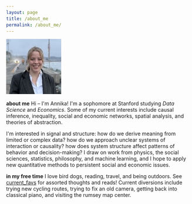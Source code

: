 ```yaml
---
layout: page
title: /about_me
permalink: /about_me/
---
```

![Annika Younge](/assets/images/profile_150x150.jpg)

**about me**
Hi – I'm Annika! I'm a sophomore at Stanford studying *Data Science* and *Economics*. Some of my current interests include causal inference, inequality, social and economic networks, spatial analysis, and theories of abstraction.

I'm interested in signal and structure: how do we derive meaning from limited or complex data? how do we approach unclear systems of interaction or causality? how does system structure affect patterns of behavior and decision-making? I draw on work from physics, the social sciences, statistics, philosophy, and machine learning, and I hope to apply new quantitative methods to persistent social and economic issues.

**in my free time**
I love bird dogs, reading, travel, and being outdoors. See [current_favs](current_favs.md) for assorted thoughts and reads! Current diversions include trying new cycling routes, trying to fix an old camera, getting back into classical piano, and visiting the rumsey map center.
